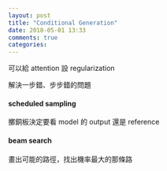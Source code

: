 ```yaml
---
layout: post
title: "Conditional Generation"
date: 2018-05-01 13:33
comments: true
categories: 
---
```


可以給 attention 設 regularization

<!--More-->

解決一步錯、步步錯的問題
#### scheduled sampling
擲銅板決定要看 model 的 output 還是 reference

#### beam search
畫出可能的路徑，找出機率最大的那條路
